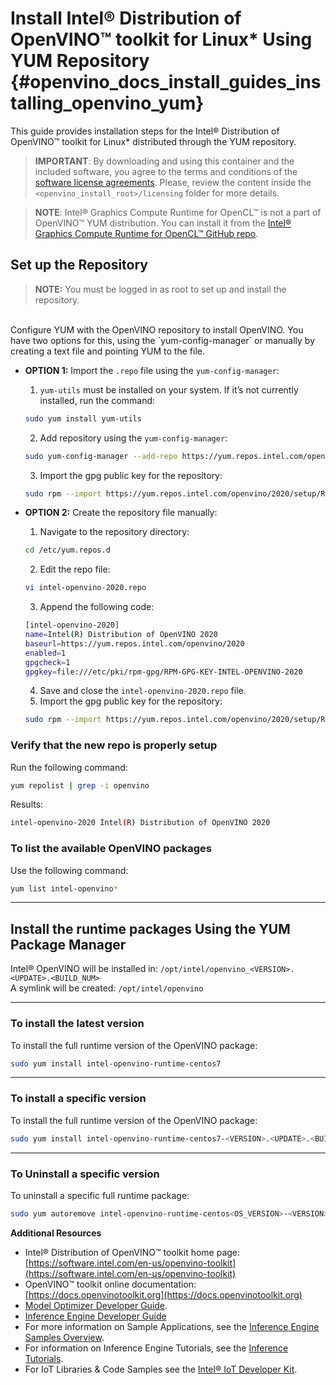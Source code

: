 # Install Intel® Distribution of OpenVINO™ toolkit for Linux* Using YUM Repository {#openvino_docs_install_guides_installing_openvino_yum}

This guide provides installation steps for the Intel® Distribution of OpenVINO™ toolkit for Linux* distributed through the YUM repository.

> **IMPORTANT**: By downloading and using this container and the included software, you agree to the terms and conditions of the [software license agreements](https://software.intel.com/en-us/license/eula-for-intel-software-development-products). Please, review the content inside the `<openvino_install_root>/licensing` folder for more details.

> **NOTE**: Intel® Graphics Compute Runtime for OpenCL™ is not a part of OpenVINO™ YUM distribution. You can install it from the [Intel® Graphics Compute Runtime for OpenCL™ GitHub repo](https://github.com/intel/compute-runtime).

## Set up the Repository

> **NOTE:** You must be logged in as root to set up and install the repository.
<br>
Configure YUM with the OpenVINO repository to install OpenVINO. You have two options for this, using the `yum-config-manager` or manually by creating a text file and pointing YUM to the file. 

* **OPTION 1:** Import the `.repo` file using the `yum-config-manager`:
   1. `yum-utils` must be installed on your system.  If it’s not currently installed, run the command:
   ```sh
   sudo yum install yum-utils
   ```
   2. Add repository using the `yum-config-manager`:
   ```sh
   sudo yum-config-manager --add-repo https://yum.repos.intel.com/openvino/2020/setup/intel-openvino-2020.repo
   ```
   3. Import the gpg public key for the repository:
   ```sh
   sudo rpm --import https://yum.repos.intel.com/openvino/2020/setup/RPM-GPG-KEY-INTEL-OPENVINO-2020
   ```

* **OPTION 2:** Create the repository file manually:
   1. Navigate to the repository directory:
   ```sh
   cd /etc/yum.repos.d
   ```
   2. Edit the repo file:
   ```sh
   vi intel-openvino-2020.repo
   ```
   3. Append the following code:
   ```sh
   [intel-openvino-2020]
   name=Intel(R) Distribution of OpenVINO 2020
   baseurl=https://yum.repos.intel.com/openvino/2020
   enabled=1
   gpgcheck=1
   gpgkey=file:///etc/pki/rpm-gpg/RPM-GPG-KEY-INTEL-OPENVINO-2020
   ```
   4. Save and close the `intel-openvino-2020.repo` file.
   5. Import the gpg public key for the repository:
   ```sh
   sudo rpm --import https://yum.repos.intel.com/openvino/2020/setup/RPM-GPG-KEY-INTEL-OPENVINO-2020
   ```

### Verify that the new repo is properly setup
Run the following command:   
```sh
yum repolist | grep -i openvino
```

Results:
```sh
intel-openvino-2020 Intel(R) Distribution of OpenVINO 2020
```
  
### To list the available OpenVINO packages
Use the following command:
```sh
yum list intel-openvino*
```

---
  
## Install the runtime packages Using the YUM Package Manager

Intel® OpenVINO will be installed in: `/opt/intel/openvino_<VERSION>.<UPDATE>.<BUILD_NUM>`
<br>
A symlink will be created: `/opt/intel/openvino`

---

### To install the latest version
To install the full runtime version of the OpenVINO package:
```sh
sudo yum install intel-openvino-runtime-centos7
```

---

### To install a specific version
To install the full runtime version of the OpenVINO package:
```sh
sudo yum install intel-openvino-runtime-centos7-<VERSION>.<UPDATE>.<BUILD_NUM>
```

---

### To Uninstall a specific version

To uninstall a specific full runtime package:
```sh
sudo yum autoremove intel-openvino-runtime-centos<OS_VERSION>-<VERSION>.<UPDATE>.<BUILD_NUM>
```
**Additional Resources**

- Intel® Distribution of OpenVINO™ toolkit home page: [https://software.intel.com/en-us/openvino-toolkit](https://software.intel.com/en-us/openvino-toolkit)
- OpenVINO™ toolkit online documentation: [https://docs.openvinotoolkit.org](https://docs.openvinotoolkit.org)
- [Model Optimizer Developer Guide](https://docs.openvinotoolkit.org/latest/_docs_MO_DG_Deep_Learning_Model_Optimizer_DevGuide.html).
- [Inference Engine Developer Guide](https://docs.openvinotoolkit.org/latest/_docs_IE_DG_Deep_Learning_Inference_Engine_DevGuide.html)
- For more information on Sample Applications, see the [Inference Engine Samples Overview](https://docs.openvinotoolkit.org/latest/_docs_IE_DG_Samples_Overview.html).
- For information on Inference Engine Tutorials, see the [Inference Tutorials](https://github.com/intel-iot-devkit/inference-tutorials-generic).
- For IoT Libraries & Code Samples see the [Intel® IoT Developer Kit](https://github.com/intel-iot-devkit).

